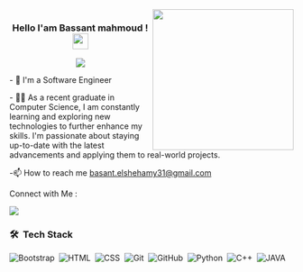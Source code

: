 
<img width="250" align="right" src="https://i.pinimg.com/564x/5a/87/28/5a872804c8b133c1f81d6e9b3769aa15.jpg">

<h3 align="center">
  Hello I'am Bassant mahmoud !
  <img src="https://media.giphy.com/media/hvRJCLFzcasrR4ia7z/giphy.gif" width="28">
</h3>

<p align="center">
  <a href="https://github.com/DenverCoder1/readme-typing-svg"><img src="https://readme-typing-svg.herokuapp.com/?lines=Software-Engineer%20;And%20Backend%20Developer;Always%20learning%20new%20things&font=Fira%20Code&center=true&width=440&height=45&color=f75c7e&vCenter=true&size=22"></a>
</p> 

<p> - 🌱 I'm a Software Engineer </p> 
<p> - 👨‍💻 As a recent graduate in Computer Science, I am constantly learning and exploring new technologies to further enhance my skills. I'm passionate about staying up-to-date with the latest advancements and applying them to real-world projects.</p> 
<p> -📫 How to reach me  <a href="basant.elshehamy31@gmail.com">basant.elshehamy31@gmail.com</a></p> 


 Connect with Me :
 
 <a href="https://www.linkedin.com/in/basant-elshehamy-624354218/" target="_blank"><img src="https://img.shields.io/badge/-Bassant%20Mahmoud-0077B5?style=for-the-badge&logo=Linkedin&logoColor=white"/></a>



### 🛠 &nbsp;Tech Stack
![Bootstrap](https://img.shields.io/badge/-Bootstrap-05122A?style=flat&logo=bootstrap&logoColor=563D7C)&nbsp;
![HTML](https://img.shields.io/badge/-HTML-05122A?style=flat&logo=HTML5)&nbsp;
![CSS](https://img.shields.io/badge/-CSS-05122A?style=flat&logo=CSS3&logoColor=1572B6)&nbsp;
![Git](https://img.shields.io/badge/-Git-05122A?style=flat&logo=git)&nbsp;
![GitHub](https://img.shields.io/badge/-GitHub-05122A?style=flat&logo=github)&nbsp;
![Python](https://img.shields.io/badge/-Python%20-05122A?style=flat&logo=python)&nbsp;
![C++](https://img.shields.io/badge/-C++%20-05122A?style=flat&logo=C++)&nbsp;
![JAVA](https://img.shields.io/badge/-java%20-05122A?style=flat&logo=java)&nbsp;

